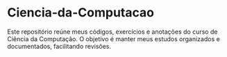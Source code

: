 # Ciencia-da-Computacao
Este repositório reúne meus códigos, exercícios e anotações do curso de Ciência da Computação. O objetivo é manter meus estudos organizados e documentados, facilitando revisões.
